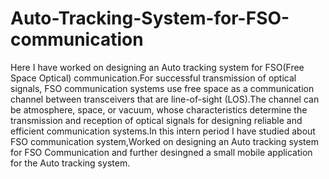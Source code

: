 # Auto-Tracking-System-for-FSO-communication

Here I have worked on designing an Auto tracking
system for FSO(Free Space Optical) communication.For successful transmission of optical signals, FSO communication
systems use free space as a communication channel between
transceivers that are line-of-sight (LOS).The channel can be
atmosphere, space, or vacuum, whose characteristics determine
the transmission and reception of optical signals for designing
reliable and efficient communication systems.In this intern period I have studied about FSO communication system,Worked
on designing an Auto tracking system for FSO Communication
and further desingned a small mobile application for the Auto
tracking system.
